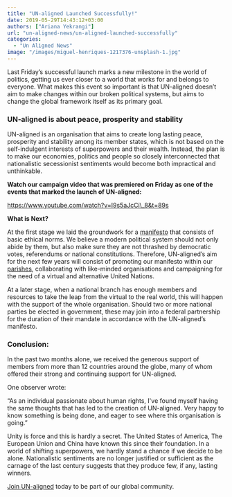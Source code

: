 ```yaml
---
title: "UN-aligned Launched Successfully!"
date: 2019-05-29T14:43:12+03:00
authors: ["Ariana Yekrangi"]
url: "un-aligned-news/un-aligned-launched-successfully"
categories: 
  - "Un Aligned News"
image: "/images/miguel-henriques-1217376-unsplash-1.jpg"
---
```


Last Friday’s successful launch marks a new milestone in the world of politics, getting us ever closer to a world that works for and belongs to everyone. What makes this event so important is that UN-aligned doesn’t aim to make changes within our broken political systems, but aims to change the global framework itself as its primary goal.  

### **UN-aligned is about peace, prosperity and stability**    

UN-aligned is an organisation that aims to create long lasting peace, prosperity and stability among its member states, which is not based on the self-indulgent interests of superpowers and their wealth. Instead, the plan is to make our economies, politics and people so closely interconnected that nationalistic secessionist sentiments would become both impractical and unthinkable.

**Watch our campaign video that was premiered on Friday as one of the events that marked the launch of UN-aligned:**

https://www.youtube.com/watch?v=I9s5aJcCi\_8&t=89s

**What is Next?**

At the first stage we laid the groundwork for a [manifesto](https://un-aligned.org/our-manifesto/) that consists of basic ethical norms. We believe a modern political system should not only abide by them, but also make sure they are not thrashed by democratic votes, referendums or national constitutions. Therefore, UN-aligned’s aim for the next few years will consist of promoting our manifesto within our [parishes](https://un-aligned.org/members/structure-main-bodies/), collaborating with like-minded organisations and campaigning for the need of a virtual and alternative United Nations.  

At a later stage, when a national branch has enough members and resources to take the leap from the virtual to the real world, this will happen with the support of the whole organisation. Should two or more national parties be elected in government, these may join into a federal partnership for the duration of their mandate in accordance with the UN-aligned’s manifesto.  

### **Conclusion:**  

In the past two months alone, we received the generous support of members from more than 12 countries around the globe, many of whom offered their strong and continuing support for UN-aligned.  

One observer wrote:

“As an individual passionate about human rights, I've found myself having the same thoughts that has led to the creation of UN-aligned. Very happy to know something is being done, and eager to see where this organisation is going.”  

Unity is force and this is hardly a secret. The United States of America, The European Union and China have known this since their foundation. In a world of shifting superpowers, we hardly stand a chance if we decide to be alone. Nationalistic sentiments are no longer justified or sufficient as the carnage of the last century suggests that they produce few, if any, lasting winners.

[Join UN-aligned](https://un-aligned.org/register/) today to be part of our global community.

